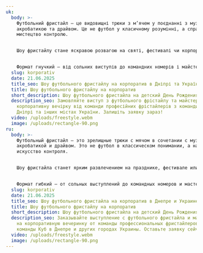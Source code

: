 ```yaml
---
uk:
  body: >-
    Футбольний фристайл – це видовищні трюки з м’ячем у поєднанні з музикою,
    акробатикою та драйвом. Це не футбол у класичному розумінні, а справжнє
    мистецтво контролю.


    Шоу фристайлу стане яскравою розвагою на святі, фестивалі чи корпоративі. Енергія, динаміка та інтерактив з глядачами створюють незабутню атмосферу.


    Формат гнучкий – від сольних виступів до командних номерів і майстер-класів. Це сучасно, ефектно й завжди вражає публіку.
  slug: korporativ
  date: 21.06.2025
  title_seo: Шоу футбольного фристайлу на корпоратив в Дніпрі та Україні — Команда CUBE
  title: Шоу футбольного фристайлу на корпоратив
  short_description: Шоу футбольного фристайла на детский День Рождения
  description_seo: Замовляйте виступ з футбольного фрістайлу та майстер-клас на
    корпоративну вечірку від команди професійних фрістайлерів з команди "Куб" у
    Дніпрі та інших містах України. Залишіть заявку зараз!
  video: /uploads/freestyle.webm
  image: /uploads/rectangle-90.png
ru:
  body: >-
    Футбольный фристайл — это зрелищные трюки с мячом в сочетании с музыкой,
    акробатикой и драйвом. Это не футбол в классическом понимании, а настоящее
    искусство контроля.


    Шоу фристайла станет ярким развлечением на празднике, фестивале или корпоративе. Энергия, динамика и интерактив со зрителями создают незабываемую атмосферу.


    Формат гибкий — от сольных выступлений до командных номеров и мастер-классов. Это современно, эффектно и всегда впечатляет публику.
  slug: korporativ
  date: 21.06.2025
  title_seo: Шоу футбольного фристайла на корпоратив в Днепре и Украине — Команда CUBE
  title: Шоу футбольного фристайлу на корпоратив
  short_description: Шоу футбольного фристайла на детский День Рождения
  description_seo: Заказывайте выступление с футбольного фристайла и мастер-класс
    на корпоративную вечеринку от команды профессиональных фристайлеров из
    команды Куб в Днепре и других городах Украины. Оставьте заявку сейчас!
  video: /uploads/freestyle.webm
  image: /uploads/rectangle-90.png
---
```

